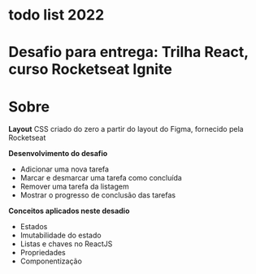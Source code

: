# todo list 2022

# Desafio para entrega: Trilha React, curso Rocketseat Ignite 

# Sobre
**Layout**
CSS criado do zero a partir do layout do Figma, fornecido pela Rocketseat

**Desenvolvimento do desafio**
- Adicionar uma nova tarefa
- Marcar e desmarcar uma tarefa como concluída
- Remover uma tarefa da listagem
- Mostrar o progresso de conclusão das tarefas

**Conceitos aplicados neste desadio**
- Estados
- Imutabilidade do estado
- Listas e chaves no ReactJS
- Propriedades
- Componentização